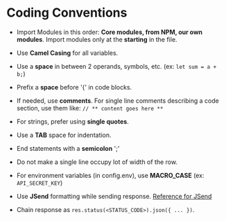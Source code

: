# Coding Conventions

- Import Modules in this order: **Core modules, from NPM, our own modules**. Import modules only at the **starting** in the file.

- Use **Camel Casing** for all variables.

- Use a **space** in between 2 operands, symbols, etc. (ex: `let sum = a + b;`)

- Prefix a **space** before '{' in code blocks.

- If needed, use **comments**. For single line comments describing a code section, use them like: `// ** content goes here **`

- For strings, prefer using **single quotes**.

- Use a **TAB** space for indentation.

- End statements with a **semicolon** ';'

- Do not make a single line occupy lot of width of the row.

- For environment variables (in config.env), use **MACRO_CASE** (ex: `API_SECRET_KEY`)

- Use **JSend** formatting while sending response. [Reference for JSend](https://github.com/omniti-labs/jsend/blob/master/README.md)

- Chain response as `res.status(<STATUS_CODE>).json({ ... })`.